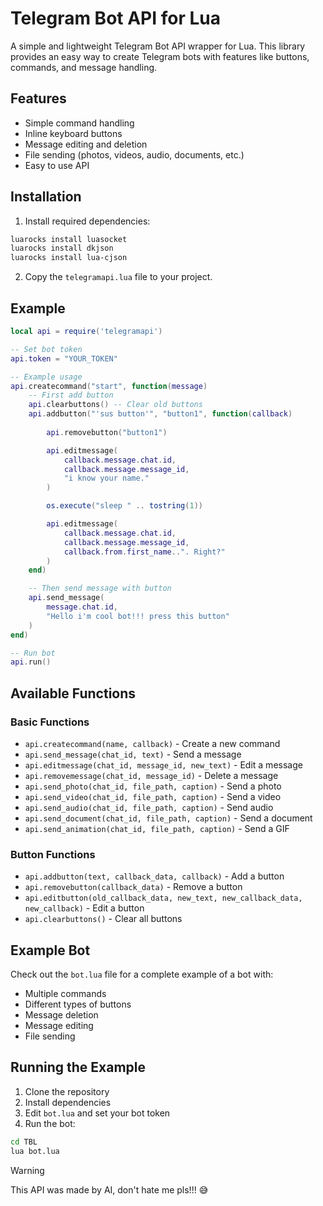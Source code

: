 # Telegram Bot API for Lua

A simple and lightweight Telegram Bot API wrapper for Lua. This library provides an easy way to create Telegram bots with features like buttons, commands, and message handling.

## Features

- Simple command handling
- Inline keyboard buttons
- Message editing and deletion
- File sending (photos, videos, audio, documents, etc.)
- Easy to use API

## Installation

1. Install required dependencies:
```bash
luarocks install luasocket
luarocks install dkjson
luarocks install lua-cjson
```

2. Copy the `telegramapi.lua` file to your project.

## Example

```lua
local api = require('telegramapi')

-- Set bot token
api.token = "YOUR_TOKEN"

-- Example usage
api.createcommand("start", function(message)
    -- First add button
    api.clearbuttons() -- Clear old buttons
    api.addbutton("'sus button'", "button1", function(callback)
        
        api.removebutton("button1")

        api.editmessage(
            callback.message.chat.id,
            callback.message.message_id,
            "i know your name."
        )

        os.execute("sleep " .. tostring(1))

        api.editmessage(
            callback.message.chat.id,
            callback.message.message_id,
            callback.from.first_name..". Right?"
        )
    end)

    -- Then send message with button
    api.send_message(
        message.chat.id,
        "Hello i'm cool bot!!! press this button"
    )
end)

-- Run bot
api.run()
```

## Available Functions

### Basic Functions
- `api.createcommand(name, callback)` - Create a new command
- `api.send_message(chat_id, text)` - Send a message
- `api.editmessage(chat_id, message_id, new_text)` - Edit a message
- `api.removemessage(chat_id, message_id)` - Delete a message
- `api.send_photo(chat_id, file_path, caption)` - Send a photo
- `api.send_video(chat_id, file_path, caption)` - Send a video
- `api.send_audio(chat_id, file_path, caption)` - Send audio
- `api.send_document(chat_id, file_path, caption)` - Send a document
- `api.send_animation(chat_id, file_path, caption)` - Send a GIF

### Button Functions
- `api.addbutton(text, callback_data, callback)` - Add a button
- `api.removebutton(callback_data)` - Remove a button
- `api.editbutton(old_callback_data, new_text, new_callback_data, new_callback)` - Edit a button
- `api.clearbuttons()` - Clear all buttons

## Example Bot

Check out the `bot.lua` file for a complete example of a bot with:
- Multiple commands
- Different types of buttons
- Message deletion
- Message editing
- File sending

## Running the Example

1. Clone the repository
2. Install dependencies
3. Edit `bot.lua` and set your bot token
4. Run the bot:
```bash
cd TBL
lua bot.lua
```

> [!WARNING]
> This API was made by AI, don't hate me pls!!! 😅

